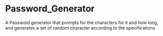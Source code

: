 # Password_Generator

A Password generator that prompts for the characters for it and how long, and generates a set of random character according to the specifications
